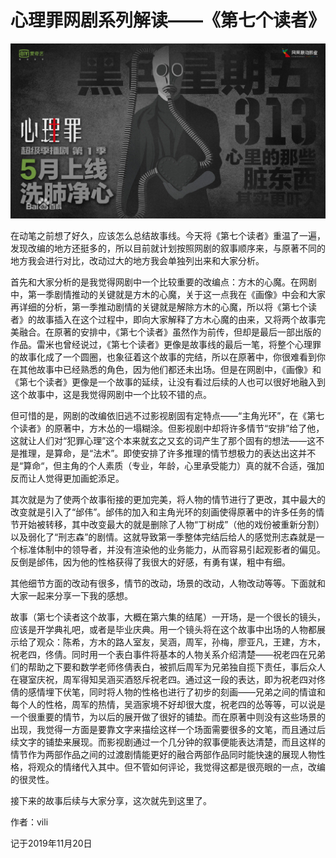 # 心理罪网剧系列解读——《第七个读者》

<img src="心理罪网剧系列解读之《第七个读者》/cover.jpg" alt="cover" style="zoom:50%;" />

<!--more-->

在动笔之前想了好久，应该怎么总结故事线。今天将《第七个读者》重温了一遍，发现改编的地方还挺多的，所以目前就计划按照网剧的叙事顺序来，与原著不同的地方我会进行对比，改动过大的地方我会单独列出来和大家分析。

首先和大家分析的是我觉得网剧中一个比较重要的改编点：方木的心魔。在网剧中，第一季剧情推动的关键就是方木的心魔，关于这一点我在《画像》中会和大家再详细的分析，第一季推动剧情的关键就是解除方木的心魔，所以将《第七个读者》的故事插入在这个过程中，即向大家解释了方木心魔的由来，又将两个故事完美融合。在原著的安排中，《第七个读者》虽然作为前传，但却是最后一部出版的作品。雷米也曾经说过，《第七个读者》更像是故事线的最后一笔，将整个心理罪的故事化成了一个圆圈，也象征着这个故事的完结，所以在原著中，你很难看到你在其他故事中已经熟悉的角色，因为他们都还未出场。但是在网剧中，《画像》和《第七个读者》更像是一个故事的延续，让没有看过后续的人也可以很好地融入到这个故事中，这是我觉得网剧中一个比较不错的点。

但可惜的是，网剧的改编依旧逃不过影视剧固有定特点——“主角光环”，在《第七个读者》的原著中，方木怂的一塌糊涂。但影视剧中却将许多情节“安排”给了他，这就让人们对“犯罪心理”这个本来就玄之又玄的词产生了那个固有的想法——这不是推理，是算命，是“法术”。即使安排了许多推理的情节想极力的表达出这并不是“算命“，但主角的个人素质（专业，年龄，心里承受能力）真的就不合适，强加反而让人觉得更加画蛇添足。

其次就是为了使两个故事衔接的更加完美，将人物的情节进行了更改，其中最大的改变就是引入了“邰伟”。邰伟的加入和主角光环的刻画使得原著中的许多任务的情节开始被转移，其中改变最大的就是删除了人物“丁树成”（他的戏份被重新分割）以及弱化了“刑志森”的剧情。这就导致第一季整体完结后给人的感觉刑志森就是一个标准体制中的领导者，并没有渲染他的业务能力，从而容易引起观影者的偏见。反倒是邰伟，因为他的性格获得了我很大的好感，有勇有谋，粗中有细。

其他细节方面的改动有很多，情节的改动，场景的改动，人物改动等等。下面就和大家一起来分享一下我的感想。

故事（第七个读者这个故事，大概在第六集的结尾）一开场，是一个很长的镜头，应该是开学典礼吧，或者是毕业庆典。用一个镜头将在这个故事中出场的人物都展示给了观众：陈希，方木的路人室友，吴涵，周军，孙梅，廖亚凡，王建，方木，祝老四，佟倩。同时用一个表白事件将基本的人物关系介绍清楚——祝老四在兄弟们的帮助之下要和数学老师佟倩表白，被抓后周军为兄弟独自揽下责任，事后众人在寝室庆祝，周军得知吴涵买酒怒斥祝老四。通过这一段的表达，即为祝老四对佟倩的感情埋下伏笔，同时将人物的性格也进行了初步的刻画——兄弟之间的情谊和每个人的性格，周军的热情，吴涵家境不好却很大度，祝老四的怂等等，可以说是一个很重要的情节，为以后的展开做了很好的铺垫。而在原著中则没有这些场景的出现，我觉得一方面是要靠文字来描绘这样一个场面需要很多的文笔，而且通过后续文字的铺垫来展现。而影视剧通过一个几分钟的叙事便能表达清楚，而且这样的情节作为两部作品之间的过渡剧情能更好的融合两部作品同时能快速的展现人物性格，将观众的情绪代入其中。但不管如何评论，我觉得这都是很亮眼的一点，改编的很灵性。

接下来的故事后续与大家分享，这次就先到这里了。

作者：vili

记于2019年11月20日